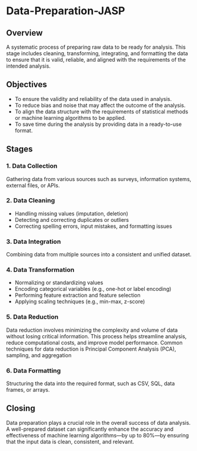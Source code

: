 # Data-Preparation-JASP

## Overview
A systematic process of preparing raw data to be ready for analysis. This stage includes cleaning, transforming, integrating, and formatting the data to ensure that it is valid, reliable, and aligned with the requirements of the intended analysis.

## Objectives
- To ensure the validity and reliability of the data used in analysis.
- To reduce bias and noise that may affect the outcome of the analysis.
- To align the data structure with the requirements of statistical methods or machine learning algorithms to be applied.
- To save time during the analysis by providing data in a ready-to-use format.

## Stages
### 1.	 Data Collection
Gathering data from various sources such as surveys, information systems, external files, or APIs.

### 2.	Data Cleaning
- Handling missing values (imputation, deletion)
- Detecting and correcting duplicates or outliers
- Correcting spelling errors, input mistakes, and formatting issues

### 3.	Data Integration
Combining data from multiple sources into a consistent and unified dataset.

### 4.	Data Transformation
- Normalizing or standardizing values
- Encoding categorical variables (e.g., one-hot or label encoding)
- Performing feature extraction and feature selection
- Applying scaling techniques (e.g., min-max, z-score)

### 5.	Data Reduction
Data reduction involves minimizing the complexity and volume of data without losing critical information. This process helps streamline analysis, reduce computational costs, and improve model performance. 
Common techniques for data reduction is Principal Component Analysis (PCA), sampling, and aggregation

### 6.	Data Formatting
Structuring the data into the required format, such as CSV, SQL, data frames, or arrays.

## Closing
Data preparation plays a crucial role in the overall success of data analysis. A well-prepared dataset can significantly enhance the accuracy and effectiveness of machine learning algorithms—by up to 80%—by ensuring that the input data is clean, consistent, and relevant. 
